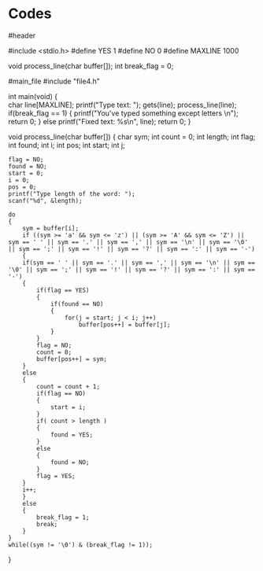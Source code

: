 # Codes
#header

#include <stdio.h>
#define YES 1
#define NO 0
#define MAXLINE 1000

void process_line(char buffer[]);
int break_flag = 0;


#main_file
#include "file4.h"

int main(void)
{	
	char line[MAXLINE];
	printf("Type text: ");
	gets(line);
	process_line(line);
	if(break_flag == 1)
	{
		printf("You've typed something except letters \n");
		return 0;
	}
	else
		printf("Fixed text: %s\n", line);
	return 0;
}

void process_line(char buffer[])
{
	char sym; 
	int count = 0;
	int length;
	int flag; 
	int found; 
	int i; 
	int pos; 
	int start; 
	int j;

	flag = NO;
	found = NO;
	start = 0;
 	i = 0;
	pos = 0;
	printf("Type length of the word: ");
	scanf("%d", &length);

	do
	{
		sym = buffer[i];
		if ((sym >= 'a' && sym <= 'z') || (sym >= 'A' && sym <= 'Z') || sym == ' ' || sym == '.' || sym == ',' || sym == '\n' || sym == '\0' || sym == ';' || sym == '!' || sym == '?' || sym == ':' || sym == '-')
		{
 		if(sym == ' ' || sym == '.' || sym == ',' || sym == '\n' || sym == '\0' || sym == ';' || sym == '!' || sym == '?' || sym == ':' || sym == '-')
 		{
 			if(flag == YES)
 			{
				if(found == NO)
				{
 					for(j = start; j < i; j++)
 						buffer[pos++] = buffer[j];
 				}
 			}
 			flag = NO;
			count = 0;
 			buffer[pos++] = sym;
 		}
 		else
 		{
			count = count + 1;
 			if(flag == NO)
			{
 				start = i; 
			}
 			if( count > length )
			{
 				found = YES;
			}
 			else
			{
 				found = NO;
			}
 			flag = YES;
 		}
 		i++;
		}
		else
		{
			break_flag = 1;
			break;
		}
	}
	while((sym != '\0') & (break_flag != 1));
} 
